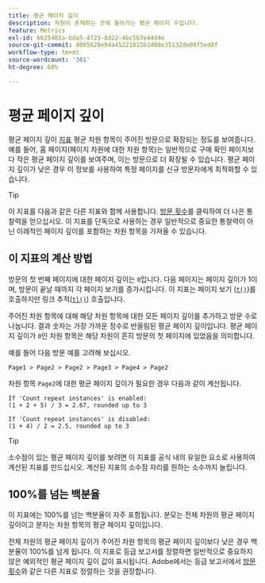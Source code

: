 ```yaml
---
title: 평균 페이지 깊이
description: 차원이 존재하는 곳에 들어가는 평균 페이지 수입니다.
feature: Metrics
exl-id: 6625405a-bda5-4723-8d22-4bc5b7e44d4e
source-git-commit: d095628e94a45221815b1d08e35132de09f5ed8f
workflow-type: tm+mt
source-wordcount: '361'
ht-degree: 60%

---
```


# 평균 페이지 깊이

평균 페이지 깊이 [지표](overview.md) 평균 차원 항목이 주어진 방문으로 확장되는 정도를 보여줍니다. 예를 들어, 홈 페이지(페이지 차원에 대한 차원 항목)는 일반적으로 구매 확인 페이지보다 작은 평균 페이지 깊이를 보여주며, 이는 방문으로 더 확장될 수 있습니다. 평균 페이지 깊이가 낮은 경우 이 정보를 사용하여 특정 페이지를 신규 방문자에게 최적화할 수 있습니다.

>[!TIP]
>
>이 지표를 다음과 같은 다른 지표와 함께 사용합니다. [방문 횟수](visits.md)를 클릭하여 더 나은 통찰력을 얻으십시오. 이 지표를 단독으로 사용하는 경우 일반적으로 중요한 통찰력이 아닌 이례적인 페이지 깊이를 포함하는 차원 항목을 가져올 수 있습니다.

## 이 지표의 계산 방법

방문의 첫 번째 페이지에 대한 페이지 깊이는 `0`입니다. 다음 페이지는 페이지 깊이가 1이며, 방문이 끝날 때까지 각 페이지 보기를 증가시킵니다. 이 지표는 페이지 보기 ([`t()`](/help/implement/vars/functions/t-method.md))를 호출하지만 링크 추적([`tl()`](/help/implement/vars/functions/tl-method.md)) 호출입니다.

주어진 차원 항목에 대해 해당 차원 항목에 대한 모든 페이지 깊이를 추가하고 방문 수로 나눕니다. 결과 숫자는 가장 가까운 정수로 반올림된 평균 페이지 깊이입니다. 평균 페이지 깊이가 `0`인 차원 항목은 해당 차원이 흔히 방문의 첫 페이지에 있었음을 의미합니다.

예를 들어 다음 방문 예를 고려해 보십시오.

```text
Page1 > Page2 > Page2 > Page3 > Page4 > Page2
```

차원 항목 `Page2`에 대한 평균 페이지 깊이가 필요한 경우 다음과 같이 계산됩니다.

```text
If 'Count repeat instances' is enabled:
(1 + 2 + 5) / 3 = 2.67, rounded up to 3

If 'Count repeat instances' is disabled:
(1 + 4) / 2 = 2.5, rounded up to 3
```

>[!TIP]
>
>소수점이 있는 평균 페이지 깊이를 보려면 이 지표를 공식 내의 유일한 요소로 사용하여 계산된 지표를 만드십시오. 계산된 지표의 소수점 자리를 원하는 소수까지 늘립니다.

## 100%를 넘는 백분율

이 지표에는 100%를 넘는 백분율이 자주 포함됩니다. 분모는 전체 차원의 평균 페이지 깊이이고 분자는 차원 항목의 평균 페이지 깊이입니다.

전체 차원의 평균 페이지 깊이가 주어진 차원 항목의 평균 페이지 깊이보다 낮은 경우 백분율이 100%를 넘게 됩니다. 이 지표로 등급 보고서를 정렬하면 일반적으로 중요하지 않은 예외적인 평균 페이지 깊이 값이 표시됩니다. Adobe에서는 등급 보고서에서 [방문 횟수](visits.md)와 같은 다른 지표로 정렬하는 것을 권장합니다.
